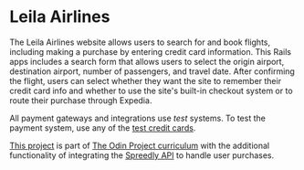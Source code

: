 # Leila Airlines

The Leila Airlines website allows users to search for and book flights, including making a purchase by entering credit card information. This Rails apps includes a search form that allows users to select the origin airport, destination airport, number of passengers, and travel date. After confirming the flight, users can select whether they want the site to remember their credit card info and whether to use the site's built-in checkout system or to route their purchase through Expedia. 

All payment gateways and integrations use *test* systems. To test the payment system, use any of the [test credit cards](https://docs.spreedly.com/reference/test-data/).

[This project](https://www.theodinproject.com/courses/ruby-on-rails/lessons/building-advanced-forms?ref=lnav) is part of [The Odin Project curriculum](https://www.theodinproject.com/courses?ref=homenav) with the additional functionality of integrating the [Spreedly API](https://docs.spreedly.com/) to handle user purchases.